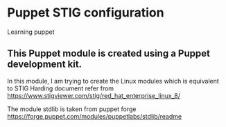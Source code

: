 # Puppet STIG configuration 
Learning puppet

## This Puppet module is created using a Puppet development kit. 
In this module, I am trying to create the Linux modules which is equivalent to STIG Harding document refer from https://www.stigviewer.com/stig/red_hat_enterprise_linux_8/

The module stdlib is taken from puppet forge https://forge.puppet.com/modules/puppetlabs/stdlib/readme
